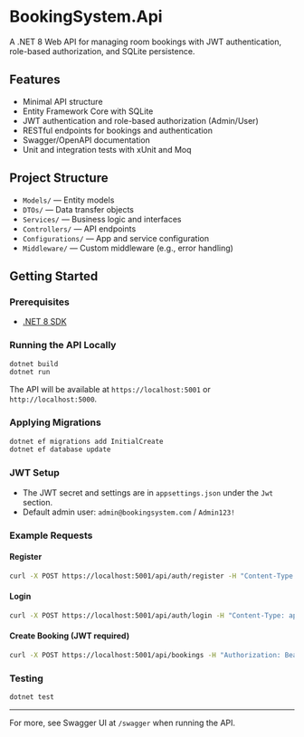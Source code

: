 # BookingSystem.Api

A .NET 8 Web API for managing room bookings with JWT authentication, role-based authorization, and SQLite persistence.

## Features
- Minimal API structure
- Entity Framework Core with SQLite
- JWT authentication and role-based authorization (Admin/User)
- RESTful endpoints for bookings and authentication
- Swagger/OpenAPI documentation
- Unit and integration tests with xUnit and Moq

## Project Structure
- `Models/` — Entity models
- `DTOs/` — Data transfer objects
- `Services/` — Business logic and interfaces
- `Controllers/` — API endpoints
- `Configurations/` — App and service configuration
- `Middleware/` — Custom middleware (e.g., error handling)

## Getting Started

### Prerequisites
- [.NET 8 SDK](https://dotnet.microsoft.com/download/dotnet/8.0)

### Running the API Locally
```sh
dotnet build
dotnet run
```
The API will be available at `https://localhost:5001` or `http://localhost:5000`.

### Applying Migrations
```sh
dotnet ef migrations add InitialCreate
dotnet ef database update
```

### JWT Setup
- The JWT secret and settings are in `appsettings.json` under the `Jwt` section.
- Default admin user: `admin@bookingsystem.com` / `Admin123!`

### Example Requests
#### Register
```sh
curl -X POST https://localhost:5001/api/auth/register -H "Content-Type: application/json" -d '{"email":"user@example.com","password":"User123!","role":"User"}'
```
#### Login
```sh
curl -X POST https://localhost:5001/api/auth/login -H "Content-Type: application/json" -d '{"email":"user@example.com","password":"User123!"}'
```
#### Create Booking (JWT required)
```sh
curl -X POST https://localhost:5001/api/bookings -H "Authorization: Bearer {token}" -H "Content-Type: application/json" -d '{"roomId":1,"startTime":"2025-07-01T09:00:00","endTime":"2025-07-01T10:00:00"}'
```

### Testing
```sh
dotnet test
```

---

For more, see Swagger UI at `/swagger` when running the API.
